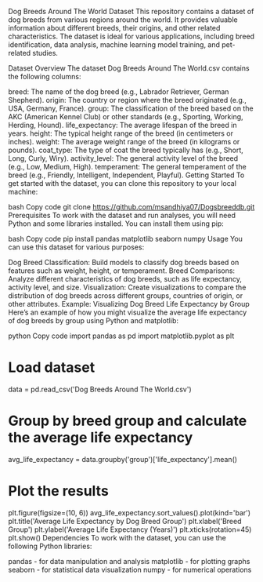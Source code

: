 Dog Breeds Around The World Dataset
This repository contains a dataset of dog breeds from various regions around the world. It provides valuable information about different breeds, their origins, and other related characteristics. The dataset is ideal for various applications, including breed identification, data analysis, machine learning model training, and pet-related studies.

Dataset Overview
The dataset Dog Breeds Around The World.csv contains the following columns:

breed: The name of the dog breed (e.g., Labrador Retriever, German Shepherd).
origin: The country or region where the breed originated (e.g., USA, Germany, France).
group: The classification of the breed based on the AKC (American Kennel Club) or other standards (e.g., Sporting, Working, Herding, Hound).
life_expectancy: The average lifespan of the breed in years.
height: The typical height range of the breed (in centimeters or inches).
weight: The average weight range of the breed (in kilograms or pounds).
coat_type: The type of coat the breed typically has (e.g., Short, Long, Curly, Wiry).
activity_level: The general activity level of the breed (e.g., Low, Medium, High).
temperament: The general temperament of the breed (e.g., Friendly, Intelligent, Independent, Playful).
Getting Started
To get started with the dataset, you can clone this repository to your local machine:

bash
Copy code
git clone https://github.com/msandhiya07/Dogsbreeddb.git
Prerequisites
To work with the dataset and run analyses, you will need Python and some libraries installed. You can install them using pip:

bash
Copy code
pip install pandas matplotlib seaborn numpy
Usage
You can use this dataset for various purposes:

Dog Breed Classification: Build models to classify dog breeds based on features such as weight, height, or temperament.
Breed Comparisons: Analyze different characteristics of dog breeds, such as life expectancy, activity level, and size.
Visualization: Create visualizations to compare the distribution of dog breeds across different groups, countries of origin, or other attributes.
Example: Visualizing Dog Breed Life Expectancy by Group
Here’s an example of how you might visualize the average life expectancy of dog breeds by group using Python and matplotlib:

python
Copy code
import pandas as pd
import matplotlib.pyplot as plt

# Load dataset
data = pd.read_csv('Dog Breeds Around The World.csv')

# Group by breed group and calculate the average life expectancy
avg_life_expectancy = data.groupby('group')['life_expectancy'].mean()

# Plot the results
plt.figure(figsize=(10, 6))
avg_life_expectancy.sort_values().plot(kind='bar')
plt.title('Average Life Expectancy by Dog Breed Group')
plt.xlabel('Breed Group')
plt.ylabel('Average Life Expectancy (Years)')
plt.xticks(rotation=45)
plt.show()
Dependencies
To work with the dataset, you can use the following Python libraries:

pandas - for data manipulation and analysis
matplotlib - for plotting graphs
seaborn - for statistical data visualization
numpy - for numerical operations
